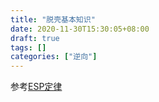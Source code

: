 ```yaml
---
title: "脱壳基本知识"
date: 2020-11-30T15:30:05+08:00
draft: true
tags: []
categories: ["逆向"] 
---
```




参考[ESP定律](https://www.cnblogs.com/Chary/p/10643936.html)

